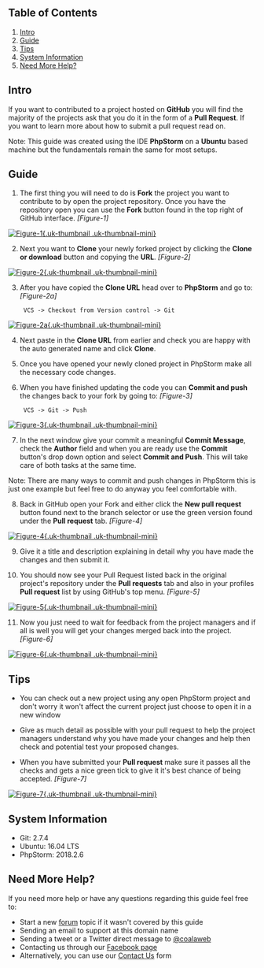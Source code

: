 ## Table of Contents
1.  [Intro](#intro)
2.  [Guide](#guide)
5.  [Tips](#tips)
6.  [System Information](#system-info)
7.  [Need More Help?](#more-help)

## <a name="intro"></a>Intro

If you want to contributed to a project hosted on **GitHub** you will find the majority of the projects ask that you do it in the form of a **Pull Request**. If you want to learn more about how to submit a pull request read on.

<div class="uk-alert">Note: This guide was created using the IDE <strong>PhpStorm</strong> on a <strong>Ubuntu</strong> based machine but the fundamentals remain the same for most setups.</div>

## <a name="guide"></a>Guide

1. The first thing you will need to do is **Fork** the project you want to contribute to by open the project repository. Once you have the repository open you can use the **Fork** button found in the top right of GitHub interface. *\[Figure-1\]*

<a data-lightbox="on" href="https://d1tgoab1lhw0tx.cloudfront.net/images/docs/git/pull-request/figure-1.png">![Figure-1](https://d1tgoab1lhw0tx.cloudfront.net/images/docs/git/pull-request/figure-1.png "Figure-1"){.uk-thumbnail .uk-thumbnail-mini}</a>

2. Next you want to **Clone** your newly forked project by clicking the **Clone or download** button and copying the **URL**. *\[Figure-2\]*
                                                                                       
<a data-lightbox="on" href="https://d1tgoab1lhw0tx.cloudfront.net/images/docs/git/pull-request/figure-2.png">![Figure-2](https://d1tgoab1lhw0tx.cloudfront.net/images/docs/git/pull-request/figure-2.png "Figure-2"){.uk-thumbnail .uk-thumbnail-mini}</a> 

3. After you have copied the **Clone URL** head over to **PhpStorm** and go to: *\[Figure-2a\]*

        VCS -> Checkout from Version control -> Git 
        
<a data-lightbox="on" href="https://d1tgoab1lhw0tx.cloudfront.net/images/docs/git/pull-request/figure-2a.png">![Figure-2a](https://d1tgoab1lhw0tx.cloudfront.net/images/docs/git/pull-request/figure-2a.png "Figure-2a"){.uk-thumbnail .uk-thumbnail-mini}</a>
        
4. Next paste in the **Clone URL** from earlier and check you are happy with the auto generated name and click **Clone**.

5. Once you have opened your newly cloned project in PhpStorm make all the necessary code changes.

6. When you have finished updating the code you can **Commit and push** the changes back to your fork by going to: *\[Figure-3\]*

        VCS -> Git -> Push
        
<a data-lightbox="on" href="https://d1tgoab1lhw0tx.cloudfront.net/images/docs/git/pull-request/figure-3.png">![Figure-3](https://d1tgoab1lhw0tx.cloudfront.net/images/docs/git/pull-request/figure-3.png "Figure-3"){.uk-thumbnail .uk-thumbnail-mini}</a>
     
7. In the next window give your commit a meaningful **Commit Message**, check the **Author** field and when you are ready use the **Commit** button's drop down option and select **Commit and Push**. This will take care of both tasks at the same time.
 
<div class="uk-alert">Note: There are many ways to commit and push changes in PhpStorm this is just one example but feel free to do anyway you feel comfortable with.</div>

8. Back in GitHub open your Fork and either click the **New pull request** button found next to the branch selector or use the green version found under the **Pull request** tab. *\[Figure-4\]*

<a data-lightbox="on" href="https://d1tgoab1lhw0tx.cloudfront.net/images/docs/git/pull-request/figure-4.png">![Figure-4](https://d1tgoab1lhw0tx.cloudfront.net/images/docs/git/pull-request/figure-4.png "Figure-4"){.uk-thumbnail .uk-thumbnail-mini}</a>

9. Give it a title and description explaining in detail why you have made the changes and then submit it.

10. You should now see your Pull Request listed back in the original project's repository under the **Pull requests** tab and also in your profiles **Pull request** list by using GitHub's top menu. *\[Figure-5\]*

<a data-lightbox="on" href="https://d1tgoab1lhw0tx.cloudfront.net/images/docs/git/pull-request/figure-5.png">![Figure-5](https://d1tgoab1lhw0tx.cloudfront.net/images/docs/git/pull-request/figure-5.png "Figure-5"){.uk-thumbnail .uk-thumbnail-mini}</a> 

11. Now you just need to wait for feedback from the project managers and if all is well you will get your changes merged back into the project. *\[Figure-6\]*

<a data-lightbox="on" href="https://d1tgoab1lhw0tx.cloudfront.net/images/docs/git/pull-request/figure-6.png">![Figure-6](https://d1tgoab1lhw0tx.cloudfront.net/images/docs/git/pull-request/figure-6.png "Figure-6"){.uk-thumbnail .uk-thumbnail-mini}</a> 

## <a name="tips"></a>Tips

 - You can check out a new project using any open PhpStorm project and don't worry it won't affect the current project just choose to open it in a new window

 - Give as much detail as possible with your pull request to help the project managers understand why you have made your changes and help then check and potential test your proposed changes.
 
 - When you have submitted your **Pull request** make sure it passes all the checks and gets a nice green tick to give it it's best chance of being accepted. *\[Figure-7\]*

<a data-lightbox="on" href="https://d1tgoab1lhw0tx.cloudfront.net/images/docs/git/pull-request/figure-7.png">![Figure-7](https://d1tgoab1lhw0tx.cloudfront.net/images/docs/git/pull-request/figure-7.png "Figure-7"){.uk-thumbnail .uk-thumbnail-mini}</a> 

## <a name="system-info"></a>System Information

-   Git: 2.7.4
-   Ubuntu: 16.04 LTS
-   PhpStorm: 2018.2.6

## <a name="more-help"></a>Need More Help?

If you need more help or have any questions regarding this guide feel free to:

 - Start a new [forum](https://coalaweb.com/forum/index) topic if it wasn't covered by this guide
 - Sending an email to support at this domain name
 - Sending a tweet or a Twitter direct message to [@coalaweb](https://twitter.com/CoalaWeb)
 - Contacting us through our [Facebook page](https://www.facebook.com/CoalaWeb)
 - Alternatively, you can use our [Contact Us](https://coalaweb.com/support/get-in-touch/contact-us) form